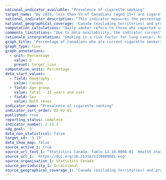 ```yaml
---
national_indicator_available: "Prevalence of cigarette smoking"
target_name: "By 2035, less than 5% of Canadians (aged 15+) are cigarette smokers"
national_indicator_description: "This indicator measures the percentage of Canadians who are current cigarette smokers"
national_geographical_coverage: 'Canada (excluding territories) and provinces' 
computation_calculations: "Daily smoker refers to those who reported smoking cigarettes every day. Occasional smoker refers to those who reported smoking cigarettes occasionally. This includes former daily smokers who now smoke occasionally."
comments_limitations: "Due to data availability, the indicator currently only measures the proportion of Canadians (aged 12+) who are cigarette smokers and not ones (aged 15+). The indicator does not take into account the number of cigarettes smoked. The indicator covers the population 12 years of age and over living in the ten provinces. Excluded from the survey's coverage are: persons living on reserves and other Aboriginal settlements; the institutionalized population, and children aged 12-17 that are living in foster care."
rationale_interpretation: "Smoking is a risk factor for lung cancer, heart disease, stroke, chronic respiratory disease, and other conditions. According to the World Health Organization, smoking is an important and preventable cause of death."
graph_title: "Percentage of Canadians who are current cigarette smokers"
graph_type: line
graph_annotations:
  - unit: Percentage
    value: 5
    preset: target_line
computation_units: Percentage
data_start_values:
  - field: Geography
    value: Canada
  - field: Age group
    value: Total - 12 years and over
  - field: Sex
    value: Both sexes
indicator_name: "Prevalence of cigarette smoking"
indicator_sort_order: 03-02-01
published: true
reporting_status: complete
indicator_number: 3.13.1
sdg_goal: '3'
data_non_statistical: false
target_id: '3.13'
data_show_map: false
source_active_1: true
source_url_text_1: "Statistics Canada. Table 13-10-0096-01  Health characteristics, annual estimates"
source_url_1: 'https://doi.org/10.25318/1310009601-eng'
source_organisation_1: Statistics Canada
source_periodicity_1: Occaisional
source_geographical_coverage_1: 'Canada (excluding territories) and provinces'
---
```

